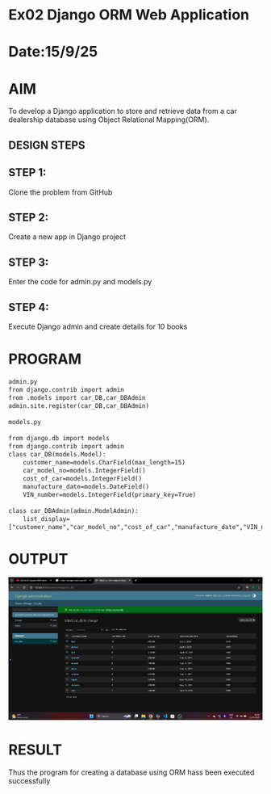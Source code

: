 # Ex02 Django ORM Web Application
# Date:15/9/25
# AIM
To develop a Django application to store and retrieve data from a car dealership database using Object Relational Mapping(ORM).


## DESIGN STEPS
## STEP 1:
Clone the problem from GitHub

## STEP 2:
Create a new app in Django project

## STEP 3:
Enter the code for admin.py and models.py

## STEP 4:
Execute Django admin and create details for 10 books

# PROGRAM
```
admin.py
from django.contrib import admin
from .models import car_DB,car_DBAdmin
admin.site.register(car_DB,car_DBAdmin) 

models.py

from django.db import models
from django.contrib import admin
class car_DB(models.Model):
	customer_name=models.CharField(max_length=15)
	car_model_no=models.IntegerField()
	cost_of_car=models.IntegerField()
	manufacture_date=models.DateField()
	VIN_number=models.IntegerField(primary_key=True)
	
class car_DBAdmin(admin.ModelAdmin):
	list_display=["customer_name","car_model_no","cost_of_car","manufacture_date","VIN_number"]

```
# OUTPUT
![alt text](<Screenshot 2025-09-15 083547.png>)

# RESULT
Thus the program for creating a database using ORM hass been executed successfully
